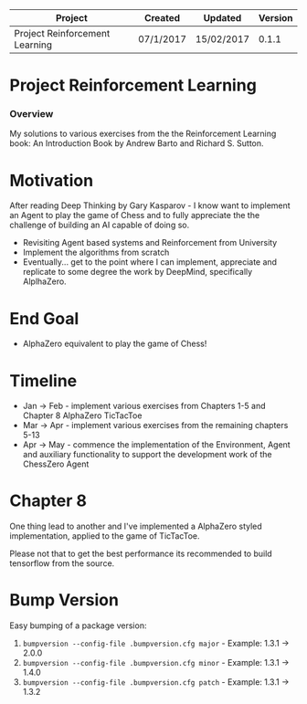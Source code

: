 
| Project                        | Created   | Updated    | Version |
|--------------------------------|-----------|------------|---------|
| Project Reinforcement Learning | 07/1/2017 | 15/02/2017 | 0.1.1   |

# Project Reinforcement Learning

### Overview

My solutions to various exercises from the the Reinforcement Learning book: An Introduction Book by Andrew Barto and Richard S. Sutton.

# Motivation

After reading Deep Thinking by Gary Kasparov - I know want to implement an Agent to play the game of Chess and to fully appreciate the the challenge of building an AI capable of doing so.

*   Revisiting Agent based systems and Reinforcement from University
*   Implement the algorithms from scratch
*   Eventually... get to the point where I can implement, appreciate and replicate to some degree the work by DeepMind, specifically AlplhaZero.

# End Goal

*   AlphaZero equivalent to play the game of Chess!

# Timeline

*   Jan -> Feb - implement various exercises from Chapters 1-5 and Chapter 8 AlphaZero TicTacToe
*   Mar -> Apr - implement various exercises from the remaining chapters 5-13
*   Apr -> May - commence the implementation of the Environment, Agent and auxiliary functionality to support the development work of the ChessZero Agent

# Chapter 8

One thing lead to another and I've implemented a AlphaZero styled implementation, applied to the game of TicTacToe.

Please not that to get the best performance its recommended to build tensorflow from the source.

# Bump Version

Easy bumping of a package version:

1.  ``` bumpversion --config-file .bumpversion.cfg major ``` - Example: 1.3.1 -> 2.0.0
2.  ``` bumpversion --config-file .bumpversion.cfg minor ``` - Example: 1.3.1 -> 1.4.0
3.  ``` bumpversion --config-file .bumpversion.cfg patch ``` - Example: 1.3.1 -> 1.3.2
